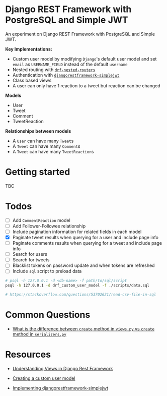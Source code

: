 # Django REST Framework with PostgreSQL and Simple JWT

An experiment on Django REST Framework with PostgreSQL and Simple JWT.

**Key Implementations:**
- Custom user model by modifying `Django`'s default user model and set `email` as `USERNAME_FIELD` instead of the default `username`
- Nested routing with [`drf-nested-routers`](https://github.com/alanjds/drf-nested-routers)
- Authentication with [`djangorestframework-simplejwt`](https://github.com/jazzband/djangorestframework-simplejwt)
- Class based views
- A user can only have 1 reaction to a tweet but reaction can be changed

**Models**
- User
- Tweet
- Comment
- TweetReaction

**Relationships between models**

- A `User` can have many `Tweet`s
- A `Tweet` can have many `Comment`s
- A `Tweet` can have many `TweetReaction`s

# Getting started

TBC

# Todos

- [ ] Add `CommentReaction` model
- [ ] Add Follower-Followee relationship
- [ ] Include pagination information for related fields in each model
- [x] Paginate tweet results when querying for a user and include page info
- [ ] Paginate comments results when querying for a tweet and include page info
- [ ] Search for users
- [ ] Search for tweets
- [ ] Blacklist tokens on password update and when tokens are refreshed
- [ ] Include `sql` script to preload data
```bash
# psql -h 127.0.0.1 -d <db-name> -f path/to/sql/script
psql -h 127.0.0.1 -d drf_custom_user_model -f ./scripts/data.sql

# https://stackoverflow.com/questions/53702621/read-csv-file-in-sql
```

# Common Questions

- [What is the difference between `create` method in `views.py` vs `create` method in `serializers.py`](https://stackoverflow.com/questions/63630590/drf-create-method-in-viewset-or-in-serializer)

# Resources

- [Understanding Views in Django Rest Framework](https://testdriven.io/blog/drf-views-part-1/)

- [Creating a custom user model](https://testdriven.io/blog/django-custom-user-model/)

- [Implementing djangorestframework-simplejwt](https://medium.com/django-rest/django-rest-framework-jwt-authentication-94bee36f2af8)
